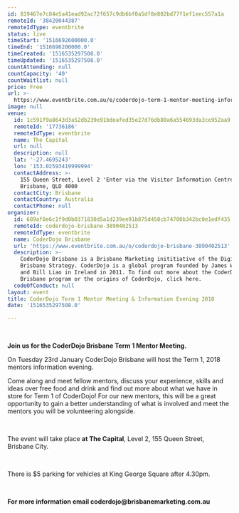 ```yaml
---
id: 819467e7c84e5a41ead92ac72f657c9db6bf0a5df8e802bd77f1ef1eec557a1a
remoteId: '38420044387'
remoteIdType: eventbrite
status: live
timeStart: '1516692600000.0'
timeEnd: '1516696200000.0'
timeCreated: '1516535297508.0'
timeUpdated: '1516535297508.0'
countAttending: null
countCapacity: '40'
countWaitlist: null
price: Free
url: >-
  https://www.eventbrite.com.au/e/coderdojo-term-1-mentor-meeting-information-evening-2018-tickets-38420044387?aff=ebapi
image: null
venue:
  id: 1c591f9a8643d3a52db239e91bdeafed35e27d76db80a6a554693da3ce952aa9
  remoteId: '17736186'
  remoteIdType: eventbrite
  name: The Capital
  url: null
  description: null
  lat: '-27.4695243'
  lon: '153.02593419999994'
  contactAddress: >-
    155 Queen Street, Level 2 'Enter via the Visitor Information Centre',
    Brisbane, QLD 4000
  contactCity: Brisbane
  contactCountry: Australia
  contactPhone: null
organizer:
  id: 689af8e6c1f9d0b0371830d5a1d239ee91b875d450cb74700b342bc0e1edf435
  remoteId: coderdojo-brisbane-3890402513
  remoteIdType: eventbrite
  name: CoderDojo Brisbane
  url: 'https://www.eventbrite.com.au/o/coderdojo-brisbane-3890402513'
  description: >-
    CoderDojo Brisbane is a Brisbane Marketing inititiative of the Digital
    Brisbane Strategy. CoderDojo is a global program founded by James Whelton
    and Bill Liao in Ireland in 2011. To find out more about the CoderDojo
    Brisbane program or the origins of CoderDojo, click here.
  codeOfConduct: null
layout: event
title: CoderDojo Term 1 Mentor Meeting & Information Evening 2018
date: '1516535297508.0'

---
```

<P><STRONG><SPAN> <IMG ALT="" SRC="https://cdn.evbuc.com/eventlogos/60602417/coderdojobrisbanelogosmall.jpg"></SPAN></STRONG></P>
<P><STRONG><SPAN><SPAN>Join us for the CoderDojo Brisbane Term 1 Mentor Meeting.</SPAN></SPAN></STRONG><BR></P>
<P><SPAN>On Tuesday 23rd January CoderDojo Brisbane will host the Term 1, 2018 mentors information evening. </SPAN><BR></P>
<P><SPAN>Come along and meet fellow mentors, discuss your experience, skills and ideas over free food and drink and find out more about what we have in store for Term 1 of CoderDojo! For our new mentors, this will be a great opportunity to gain a better understanding of what is involved and meet the mentors you will be volunteering alongside. </SPAN><BR></P>
<P> </P>
<P><SPAN>The event will take place </SPAN><STRONG>at The Capital</STRONG><SPAN>, Level 2, 155 Queen Street, Brisbane City.</SPAN></P>
<P> </P>
<P><SPAN>There is $5 parking for vehicles at King George Square after 4.30pm. </SPAN><BR></P>
<P> </P>
<P><SPAN><STRONG>For more information email coderdojo@brisbanemarketing.com.au</STRONG></SPAN></P>
<P><IMG ALT="" SRC="https://cdn.evbuc.com/eventlogos/60602417/dbbmlogo.png"></P>
